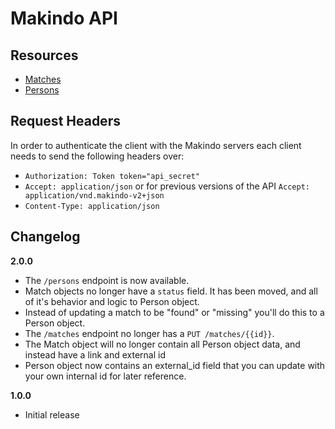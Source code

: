Makindo API
===========


Resources
---------

  - [Matches](/matches.md)
  - [Persons](/persons.md)


Request Headers
----------------

In order to authenticate the client with the Makindo servers each client needs to send the following headers over:

  - `Authorization: Token token="api_secret"`
  - `Accept: application/json` or for previous versions of the API `Accept: application/vnd.makindo-v2+json`
  - `Content-Type: application/json`


Changelog
---------

**2.0.0**

  - The `/persons` endpoint is now available.
  - Match objects no longer have a `status` field. It has been moved, and all of it's behavior and logic to Person object.
  - Instead of updating a match to be "found" or "missing" you'll do this to a Person object.
  - The `/matches` endpoint no longer has a `PUT /matches/{{id}}`.
  - The Match object will no longer contain all Person object data, and instead have a link and external id
  - Person object now contains an external_id field that you can update with your own internal id for later reference.


**1.0.0**

  - Initial release
